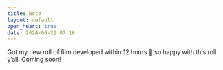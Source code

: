 ```yaml
---
title: Note
layout: default
open_heart: true
date: 2024-06-22 07:16
---
```


Got my new roll of film developed within 12 hours 👀 so happy with this roll y’all. Coming soon!
